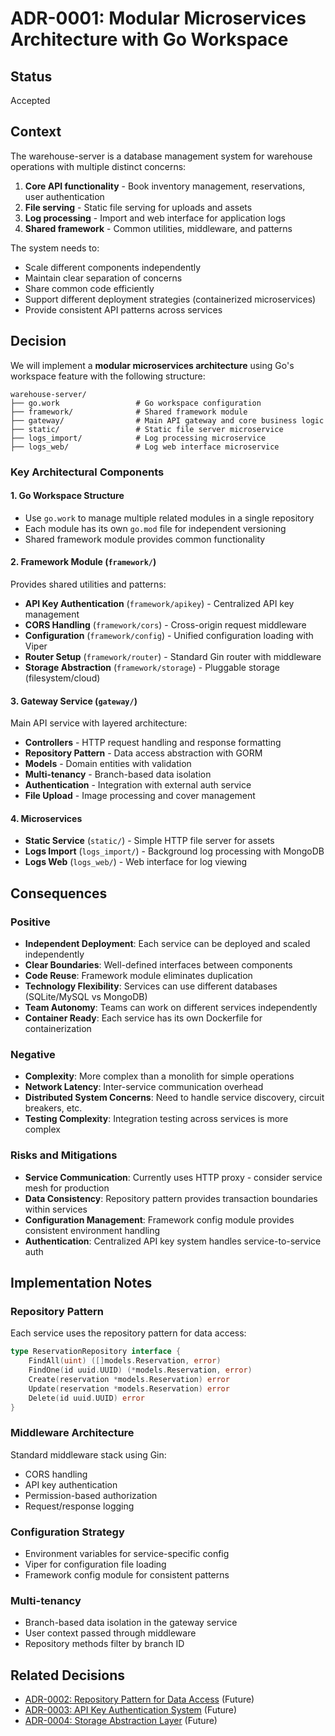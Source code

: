 # ADR-0001: Modular Microservices Architecture with Go Workspace

## Status

Accepted

## Context

The warehouse-server is a database management system for warehouse operations with multiple distinct concerns:

1. **Core API functionality** - Book inventory management, reservations, user authentication
2. **File serving** - Static file serving for uploads and assets  
3. **Log processing** - Import and web interface for application logs
4. **Shared framework** - Common utilities, middleware, and patterns

The system needs to:
- Scale different components independently
- Maintain clear separation of concerns
- Share common code efficiently
- Support different deployment strategies (containerized microservices)
- Provide consistent API patterns across services

## Decision

We will implement a **modular microservices architecture** using Go's workspace feature with the following structure:

```
warehouse-server/
├── go.work                 # Go workspace configuration
├── framework/              # Shared framework module
├── gateway/                # Main API gateway and core business logic
├── static/                 # Static file server microservice
├── logs_import/            # Log processing microservice  
├── logs_web/               # Log web interface microservice
```

### Key Architectural Components

#### 1. Go Workspace Structure
- Use `go.work` to manage multiple related modules in a single repository
- Each module has its own `go.mod` file for independent versioning
- Shared framework module provides common functionality

#### 2. Framework Module (`framework/`)
Provides shared utilities and patterns:
- **API Key Authentication** (`framework/apikey`) - Centralized API key management
- **CORS Handling** (`framework/cors`) - Cross-origin request middleware
- **Configuration** (`framework/config`) - Unified configuration loading with Viper
- **Router Setup** (`framework/router`) - Standard Gin router with middleware
- **Storage Abstraction** (`framework/storage`) - Pluggable storage (filesystem/cloud)

#### 3. Gateway Service (`gateway/`)
Main API service with layered architecture:
- **Controllers** - HTTP request handling and response formatting
- **Repository Pattern** - Data access abstraction with GORM
- **Models** - Domain entities with validation
- **Multi-tenancy** - Branch-based data isolation
- **Authentication** - Integration with external auth service
- **File Upload** - Image processing and cover management

#### 4. Microservices
- **Static Service** (`static/`) - Simple HTTP file server for assets
- **Logs Import** (`logs_import/`) - Background log processing with MongoDB
- **Logs Web** (`logs_web/`) - Web interface for log viewing

## Consequences

### Positive
- **Independent Deployment**: Each service can be deployed and scaled independently
- **Clear Boundaries**: Well-defined interfaces between components
- **Code Reuse**: Framework module eliminates duplication
- **Technology Flexibility**: Services can use different databases (SQLite/MySQL vs MongoDB)
- **Team Autonomy**: Teams can work on different services independently
- **Container Ready**: Each service has its own Dockerfile for containerization

### Negative
- **Complexity**: More complex than a monolith for simple operations
- **Network Latency**: Inter-service communication overhead
- **Distributed System Concerns**: Need to handle service discovery, circuit breakers, etc.
- **Testing Complexity**: Integration testing across services is more complex

### Risks and Mitigations
- **Service Communication**: Currently uses HTTP proxy - consider service mesh for production
- **Data Consistency**: Repository pattern provides transaction boundaries within services
- **Configuration Management**: Framework config module provides consistent environment handling
- **Authentication**: Centralized API key system handles service-to-service auth

## Implementation Notes

### Repository Pattern
Each service uses the repository pattern for data access:
```go
type ReservationRepository interface {
    FindAll(uint) ([]models.Reservation, error)
    FindOne(id uuid.UUID) (*models.Reservation, error)
    Create(reservation *models.Reservation) error
    Update(reservation *models.Reservation) error
    Delete(id uuid.UUID) error
}
```

### Middleware Architecture
Standard middleware stack using Gin:
- CORS handling
- API key authentication  
- Permission-based authorization
- Request/response logging

### Configuration Strategy
- Environment variables for service-specific config
- Viper for configuration file loading
- Framework config module for consistent patterns

### Multi-tenancy
- Branch-based data isolation in the gateway service
- User context passed through middleware
- Repository methods filter by branch ID

## Related Decisions

- [ADR-0002: Repository Pattern for Data Access](0002-repository-pattern.md) (Future)
- [ADR-0003: API Key Authentication System](0003-api-key-authentication.md) (Future)
- [ADR-0004: Storage Abstraction Layer](0004-storage-abstraction.md) (Future)